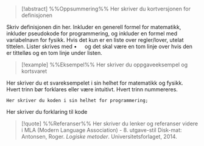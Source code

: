 
> [!abstract] %%Oppsummering%%
> Her skriver du kortversjonen for definisjonen

Skriv definisjonen din her. Inkluder en generell formel for matematikk, inkluder pseudokode for programmering, og inkluder en formel med variabelnavn for fysikk. Hvis det kun er en liste over regler/lover, utelat tittelen. Lister skrives med $\bullet\quad$ og det skal være en tom linje over hvis den er tittelløs og en tom linje under listen. 


> [!example] %%Eksempel%%
> Her skriver du oppgaveeksempel og kortsvaret

Her skriver du et svareksempelet i sin helhet for matematikk og fysikk. Hvert trinn bør forklares eller være intuitivt. Hvert trinn nummereres.


```language
Her skriver du koden i sin helhet for programmering;
```

Her skriver du forklaring til kode


> [!quote] %%Referanser%%
> Her skriver du lenker og referanser videre i MLA (Modern Language Association) - 8. utgave-stil
Disk-mat:
Antonsen, Roger. *Logiske metoder*. Universitetsforlaget, 2014. 


